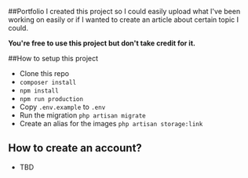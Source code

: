 ##Portfolio
I created this project so I could easily upload what I've been working on easily or if I wanted to create an article 
about certain topic I could.

**You're free to use this project but don't take credit for it.**

##How to setup this project
* Clone this repo
* `composer install`
* `npm install`
* `npm run production`
* Copy `.env.example` to `.env`
* Run the migration `php artisan migrate`
* Create an alias for the images `php artisan storage:link`

## How to create an account?
* TBD